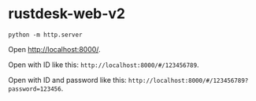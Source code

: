 # rustdesk-web-v2

`python -m http.server`

Open <http://localhost:8000/>.

Open with ID like this: `http://localhost:8000/#/123456789`.

Open with ID and password like this: `http://localhost:8000/#/123456789?password=123456`.
